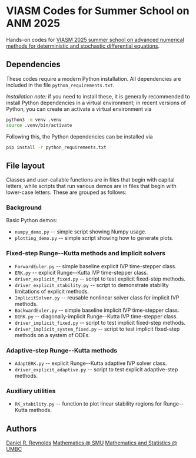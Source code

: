 # VIASM Codes for Summer School on ANM 2025

Hands-on codes for [VIASM 2025 summer school on advanced numerical methods for deterministic and stochastic differential equations](https://viasm.edu.vn/en/hdkh/summer-school-on-anm2025).

## Dependencies

These codes require a modern Python installation.  All dependencies are included in the file `python_requirements.txt`.

*Installation note:* if you need to install these, it is generally recommended to install Python dependencies in a virtual environment; in recent versions of Python, you can create an activate a virtual environment via

```bash
python3 -m venv .venv
source .venv/bin/activate
```

Following this, the Python dependencies can be installed via

```bash
pip install -r python_requirements.txt
```

## File layout

Classes and user-callable functions are in files that begin with capital letters, while scripts that run various demos are in files that begin with lower-case letters.  These are grouped as follows:

### Background

Basic Python demos:

* `numpy_demo.py` -- simple script showing Numpy usage.
* `plotting_demo.py` -- simple script showing how to generate plots.

### Fixed-step Runge--Kutta methods and implicit solvers

* `ForwardEuler.py` -- simple baseline explicit IVP time-stepper class.
* `ERK.py` -- explicit Runge--Kutta IVP time-stepper class.
* `driver_explicit_fixed.py` -- script to test explicit fixed-step methods.
* `driver_explicit_stability.py` -- script to demonstrate stability limitations of explicit methods.
* `ImplicitSolver.py` -- reusable nonlinear solver class for implicit IVP methods.
* `BackwardEuler.py` -- simple baseline implicit IVP time-stepper class.
* `DIRK.py` -- diagonally-implicit Runge--Kutta IVP time-stepper class.
* `driver_implicit_fixed.py` -- script to test implicit fixed-step methods.
* `driver_implicit_system_fixed.py` -- script to test implicit fixed-step methods on a system of ODEs.

### Adaptive-step Runge--Kutta methods

* `AdaptERK.py` -- explicit Runge--Kutta adaptive IVP solver class.
* `driver_explicit_adaptive.py` -- script to test explicit adaptive-step methods.

### Auxiliary utilities

* `RK_stability.py` -- function to plot linear stability regions for Runge--Kutta methods.

## Authors

[Daniel R. Reynolds](https://drreynolds.github.io/)
[Mathematics @ SMU](https://www.smu.edu/dedman/academics/departments/math)
[Mathematics and Statistics @ UMBC](https://mathstat.umbc.edu)
